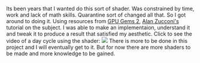Its been years that I wanted do this sort of shader. Was constrained by time, work and lack of math skills. 
Quarantine sort of changed all that. So I got around to doing it. Using resources from [GPU Gems 2](https://developer.nvidia.com/gpugems/gpugems2/part-ii-shading-lighting-and-shadows/chapter-16-accurate-atmospheric-scattering), [Alan Zucconi's](https://www.patreon.com/AlanZucconi/) tutorial on the subject. 
I was able to make an implementaion, understand it and tweak it to produce a result that satisfied my aesthetic. 
Click to see the video of a day cycle using the shader:
[![](http://img.youtube.com/vi/g3La7pcQNGw/0.jpg)](http://www.youtube.com/watch?v=g3La7pcQNGw "Atmospheric Scattering Shader")
There is more to be done in this project and I will eventually get to it. But for now there are more shaders to be made and more knowledge to be gained.